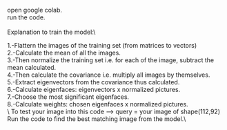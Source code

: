 open google colab.\
run the code.\
\
Explanation to train the model:\

1.-Flattern the images of the training set (from matrices to vectors)\
2.-Calculate the mean of all the images.\
3.-Then normalize the training set i.e. for each of the image, subtract the mean calculated.\
4.-Then calculate the covariance i.e. multiply all images by themselves.\
5.-Extract eigenvectors from the covariance thus calculated.\
6.-Calculate eigenfaces: eigenvectors x normalized pictures.\
7.-Choose the most significant eigenfaces.\
8.-Calculate weights: chosen eigenfaces x normalized pictures.\
\\
To test your image into this code --> query = your image of shape(112,92) \
Run the code to find the best matching image from the model.\
